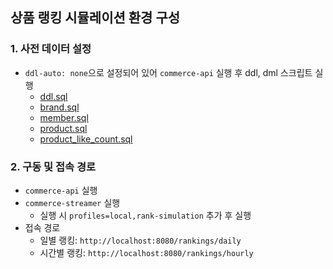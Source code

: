 ## 상품 랭킹 시뮬레이션 환경 구성

### 1. 사전 데이터 설정
- `ddl-auto: none`으로 설정되어 있어 `commerce-api` 실행 후 ddl, dml 스크립트 실행
    - [ddl.sql](../../data/ddl.sql)
    - [brand.sql](../../data/brand.sql)
    - [member.sql](../../data/member.sql)
    - [product.sql](../../data/product.sql)
    - [product_like_count.sql](../../data/product_like_count.sql)

### 2. 구동 및 접속 경로
- `commerce-api` 실행
- `commerce-streamer` 실행
    - 실행 시 `profiles=local,rank-simulation` 추가 후 실행
- 접속 경로
    - 일별 랭킹: `http://localhost:8080/rankings/daily`
    - 시간별 랭킹: `http://localhost:8080/rankings/hourly`
